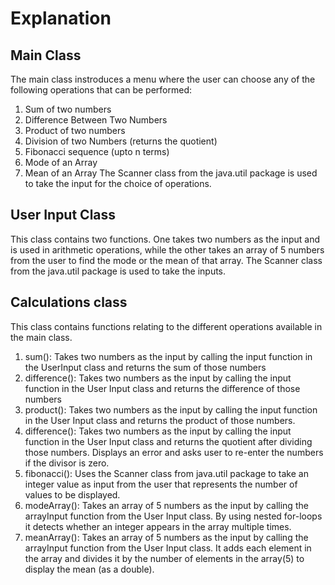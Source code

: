# Explanation

## Main Class
The main class instroduces a menu where the user can choose any of the following operations that can be performed:
1. Sum of two numbers
2. Difference Between Two Numbers
3. Product of two numbers
4. Division of two Numbers (returns the quotient)
5. Fibonacci sequence (upto n terms)
6. Mode of an Array
7. Mean of an Array
The Scanner class from the java.util package is used to take the input for the choice of operations.

## User Input Class
This class contains two functions. One takes two numbers as the input and is used in arithmetic operations, while the other takes an array of 5 numbers from the user to find the mode or the mean of that array.
The Scanner class from the java.util package is used to take the inputs.

## Calculations class
This class contains functions relating to the different operations available in the main class.
1. sum(): Takes two numbers as the input by calling the input function in the UserInput class and returns the sum of those numbers
2. difference(): Takes two numbers as the input by calling the input function in the User Input class and returns the difference of those numbers
3. product(): Takes two numbers as the input by calling the input function in the User Input class and returns the product of those numbers.
4. difference(): Takes two numbers as the input by calling the input function in the User Input class and returns the quotient after dividing those numbers. Displays an error and asks user to re-enter the numbers if the divisor is zero.
5. fibonacci(): Uses the Scanner class from java.util package to take an integer value as input from the user that represents the number of values to be displayed.
6. modeArray(): Takes an array of 5 numbers as the input by calling the arrayInput function from the User Input class. By using nested for-loops it detects whether an integer appears in the array multiple times.
7. meanArray(): Takes an array of 5 numbers as the input by calling the arrayInput function from the User Input class. It adds each element in the array and divides it by the number of elements in the array(5) to display the mean (as a double).

